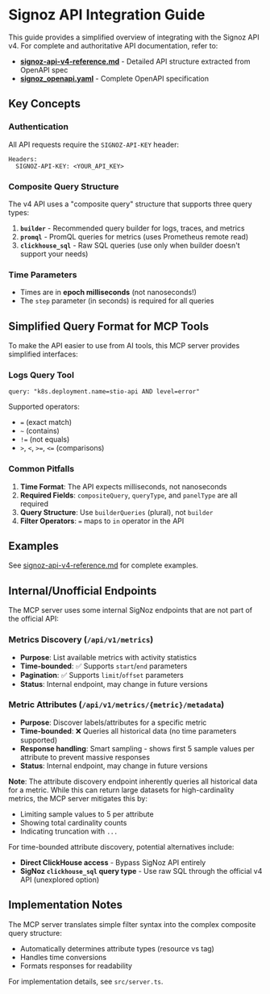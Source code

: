 # Signoz API Integration Guide

This guide provides a simplified overview of integrating with the Signoz API v4. For complete and authoritative API documentation, refer to:
- **[signoz-api-v4-reference.md](./api/signoz-api-v4-reference.md)** - Detailed API structure extracted from OpenAPI spec
- **[signoz_openapi.yaml](./api/signoz_openapi.yaml)** - Complete OpenAPI specification

## Key Concepts

### Authentication
All API requests require the `SIGNOZ-API-KEY` header:
```
Headers:
  SIGNOZ-API-KEY: <YOUR_API_KEY>
```

### Composite Query Structure
The v4 API uses a "composite query" structure that supports three query types:
1. **`builder`** - Recommended query builder for logs, traces, and metrics
2. **`promql`** - PromQL queries for metrics (uses Prometheus remote read)
3. **`clickhouse_sql`** - Raw SQL queries (use only when builder doesn't support your needs)

### Time Parameters
- Times are in **epoch milliseconds** (not nanoseconds!)
- The `step` parameter (in seconds) is required for all queries

## Simplified Query Format for MCP Tools

To make the API easier to use from AI tools, this MCP server provides simplified interfaces:

### Logs Query Tool
```
query: "k8s.deployment.name=stio-api AND level=error"
```

Supported operators:
- `=` (exact match)
- `~` (contains)
- `!=` (not equals)
- `>`, `<`, `>=`, `<=` (comparisons)

### Common Pitfalls

1. **Time Format**: The API expects milliseconds, not nanoseconds
2. **Required Fields**: `compositeQuery`, `queryType`, and `panelType` are all required
3. **Query Structure**: Use `builderQueries` (plural), not `builder`
4. **Filter Operators**: `=` maps to `in` operator in the API

## Examples

See [signoz-api-v4-reference.md](./api/signoz-api-v4-reference.md) for complete examples.

## Internal/Unofficial Endpoints

The MCP server uses some internal SigNoz endpoints that are not part of the official API:

### Metrics Discovery (`/api/v1/metrics`)
- **Purpose**: List available metrics with activity statistics
- **Time-bounded**: ✅ Supports `start`/`end` parameters  
- **Pagination**: ✅ Supports `limit`/`offset` parameters
- **Status**: Internal endpoint, may change in future versions

### Metric Attributes (`/api/v1/metrics/{metric}/metadata`) 
- **Purpose**: Discover labels/attributes for a specific metric
- **Time-bounded**: ❌ Queries all historical data (no time parameters supported)
- **Response handling**: Smart sampling - shows first 5 sample values per attribute to prevent massive responses
- **Status**: Internal endpoint, may change in future versions

**Note**: The attribute discovery endpoint inherently queries all historical data for a metric. While this can return large datasets for high-cardinality metrics, the MCP server mitigates this by:
- Limiting sample values to 5 per attribute
- Showing total cardinality counts
- Indicating truncation with `...`

For time-bounded attribute discovery, potential alternatives include:
- **Direct ClickHouse access** - Bypass SigNoz API entirely  
- **SigNoz `clickhouse_sql` query type** - Use raw SQL through the official v4 API (unexplored option)

## Implementation Notes

The MCP server translates simple filter syntax into the complex composite query structure:
- Automatically determines attribute types (resource vs tag)
- Handles time conversions
- Formats responses for readability

For implementation details, see `src/server.ts`.